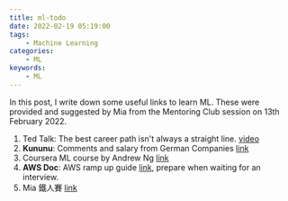 ```yaml
---
title: ml-todo
date: 2022-02-19 05:19:00
tags:
    - Machine Learning
categories:
    - ML
keywords:
    - ML
---
```


In this post, I write down some useful links to learn ML. These were provided and suggested by Mia from the Mentoring Club session on 13th February 2022.

1. Ted Talk: The best career path isn't always a straight line. [video](https://www.youtube.com/watch?v=1ALfKWG2nmw)
2. **Kununu**: Comments and salary from German Companies [link](https://www.kununu.com)
3. Coursera ML course by Andrew Ng [link](https://www.coursera.org/learn/machine-learning)
4. **AWS Doc**: AWS ramp up guide [link](https://d1.awsstatic.com/training-and-certification/ramp-up_guides/Ramp-Up_Guide_Machine_Learning.pdf), prepare when waiting for an interview.
5. Mia 鐵人賽 [link](https://ithelp.ithome.com.tw/users/20103632/ironman)
